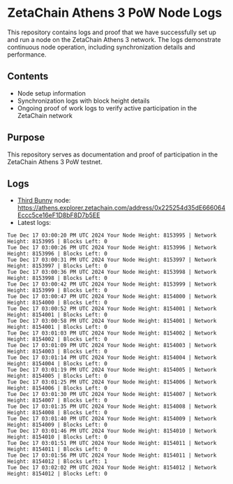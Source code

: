 # ZetaChain Athens 3 PoW Node Logs
This repository contains logs and proof that we have successfully set up and run a node on the ZetaChain Athens 3 network. The logs demonstrate continuous node operation, including synchronization details and performance.

## Contents
- Node setup information
- Synchronization logs with block height details
- Ongoing proof of work logs to verify active participation in the ZetaChain network

## Purpose
This repository serves as documentation and proof of participation in the ZetaChain Athens 3 PoW testnet.

## Logs

- [Third Bunny](https://thirdbunny.xyz/) node: https://athens.explorer.zetachain.com/address/0x225254d35dE666064Eccc5ce16eF1D8bF8D7b5EE
- Latest logs:
```
Tue Dec 17 03:00:20 PM UTC 2024 Your Node Height: 8153995 | Network Height: 8153995 | Blocks Left: 0
Tue Dec 17 03:00:26 PM UTC 2024 Your Node Height: 8153996 | Network Height: 8153996 | Blocks Left: 0
Tue Dec 17 03:00:31 PM UTC 2024 Your Node Height: 8153997 | Network Height: 8153997 | Blocks Left: 0
Tue Dec 17 03:00:36 PM UTC 2024 Your Node Height: 8153998 | Network Height: 8153998 | Blocks Left: 0
Tue Dec 17 03:00:42 PM UTC 2024 Your Node Height: 8153999 | Network Height: 8153999 | Blocks Left: 0
Tue Dec 17 03:00:47 PM UTC 2024 Your Node Height: 8154000 | Network Height: 8154000 | Blocks Left: 0
Tue Dec 17 03:00:52 PM UTC 2024 Your Node Height: 8154001 | Network Height: 8154001 | Blocks Left: 0
Tue Dec 17 03:00:58 PM UTC 2024 Your Node Height: 8154001 | Network Height: 8154001 | Blocks Left: 0
Tue Dec 17 03:01:03 PM UTC 2024 Your Node Height: 8154002 | Network Height: 8154002 | Blocks Left: 0
Tue Dec 17 03:01:09 PM UTC 2024 Your Node Height: 8154003 | Network Height: 8154003 | Blocks Left: 0
Tue Dec 17 03:01:14 PM UTC 2024 Your Node Height: 8154004 | Network Height: 8154004 | Blocks Left: 0
Tue Dec 17 03:01:19 PM UTC 2024 Your Node Height: 8154005 | Network Height: 8154005 | Blocks Left: 0
Tue Dec 17 03:01:25 PM UTC 2024 Your Node Height: 8154006 | Network Height: 8154006 | Blocks Left: 0
Tue Dec 17 03:01:30 PM UTC 2024 Your Node Height: 8154007 | Network Height: 8154007 | Blocks Left: 0
Tue Dec 17 03:01:35 PM UTC 2024 Your Node Height: 8154008 | Network Height: 8154008 | Blocks Left: 0
Tue Dec 17 03:01:40 PM UTC 2024 Your Node Height: 8154009 | Network Height: 8154009 | Blocks Left: 0
Tue Dec 17 03:01:46 PM UTC 2024 Your Node Height: 8154010 | Network Height: 8154010 | Blocks Left: 0
Tue Dec 17 03:01:51 PM UTC 2024 Your Node Height: 8154011 | Network Height: 8154011 | Blocks Left: 0
Tue Dec 17 03:01:56 PM UTC 2024 Your Node Height: 8154011 | Network Height: 8154012 | Blocks Left: 1
Tue Dec 17 03:02:02 PM UTC 2024 Your Node Height: 8154012 | Network Height: 8154012 | Blocks Left: 0
```
